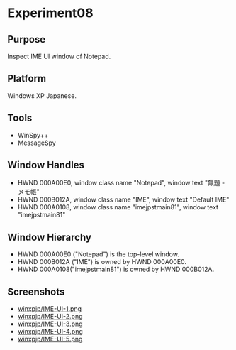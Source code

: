 ﻿# Experiment08

## Purpose

Inspect IME UI window of Notepad.

## Platform

Windows XP Japanese.

## Tools

- WinSpy++
- MessageSpy

## Window Handles

- HWND 000A00E0, window class name "Notepad", window text "無題 - メモ帳"
- HWND 000B012A, window class name "IME", window text "Default IME"
- HWND 000A0108, window class name "imejpstmain81", window text "imejpstmain81"

## Window Hierarchy

- HWND 000A00E0 ("Notepad") is the top-level window.
- HWND 000B012A ("IME") is owned by HWND 000A00E0.
- HWND 000A0108("imejpstmain81") is owned by HWND 000B012A.

## Screenshots

- [winxpjp/IME-UI-1.png](winxpjp/IME-UI-1.png)
- [winxpjp/IME-UI-2.png](winxpjp/IME-UI-2.png)
- [winxpjp/IME-UI-3.png](winxpjp/IME-UI-3.png)
- [winxpjp/IME-UI-4.png](winxpjp/IME-UI-4.png)
- [winxpjp/IME-UI-5.png](winxpjp/IME-UI-5.png)
